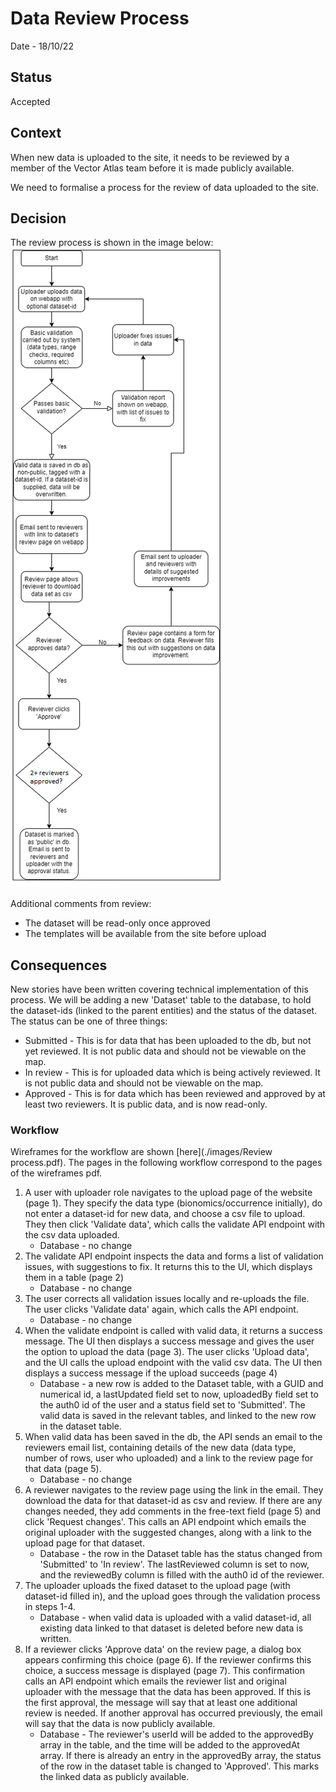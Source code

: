 # Data Review Process

Date - 18/10/22

## Status
Accepted

## Context
When new data is uploaded to the site, it needs to be reviewed by a member of the Vector Atlas team before it is made publicly available.

We need to formalise a process for the review of data uploaded to the site.

## Decision
The review process is shown in the image below:
![data review process](./images/review_process.png)

Additional comments from review:
 - The dataset will be read-only once approved
 - The templates will be available from the site before upload

## Consequences
New stories have been written covering technical implementation of this process.
We will be adding a new 'Dataset' table to the database, to hold the dataset-ids (linked to the parent entities) and the status of the dataset. The status can be one of three things:
 - Submitted - This is for data that has been uploaded to the db, but not yet reviewed. It is not public data and should not be viewable on the map.
 - In review - This is for uploaded data which is being actively reviewed. It is not public data and should not be viewable on the map.
 - Approved - This is for data which has been reviewed and approved by at least two reviewers. It is public data, and is now read-only.

### Workflow
Wireframes for the workflow are shown [here](./images/Review process.pdf). The pages in the following workflow correspond to the pages of the wireframes pdf.
1. A user with uploader role navigates to the upload page of the website (page 1). They specify the data type (bionomics/occurrence initially), do not enter a dataset-id for new data, and choose a csv file to upload. They then click 'Validate data', which calls the validate API endpoint with the csv data uploaded.
    - Database - no change
1. The validate API endpoint inspects the data and forms a list of validation issues, with suggestions to fix. It returns this to the UI, which displays them in a table (page 2)
    - Database - no change
1. The user corrects all validation issues locally and re-uploads the file. The user clicks 'Validate data' again, which calls the API endpoint.
    - Database - no change
1. When the validate endpoint is called with valid data, it returns a success message. The UI then displays a success message and gives the user the option to upload the data (page 3). The user clicks 'Upload data', and the UI calls the upload endpoint with the valid csv data. The UI then displays a success message if the upload succeeds (page 4)
    - Database - a new row is added to the Dataset table, with a GUID and numerical id, a lastUpdated field set to now, uploadedBy field set to the auth0 id of the user and a status field set to 'Submitted'. The valid data is saved in the relevant tables, and linked to the new row in the dataset table.
1. When valid data has been saved in the db, the API sends an email to the reviewers email list, containing details of the new data (data type, number of rows, user who uploaded) and a link to the review page for that data (page 5).
    - Database - no change
1. A reviewer navigates to the review page using the link in the email. They download the data for that dataset-id as csv and review. If there are any changes needed, they add comments in the free-text field (page 5) and click 'Request changes'. This calls an API endpoint which emails the original uploader with the suggested changes, along with a link to the upload page for that dataset.
    - Database - the row in the Dataset table has the status changed from 'Submitted' to 'In review'. The lastReviewed column is set to now, and the reviewedBy column is filled with the auth0 id of the reviewer.
1. The uploader uploads the fixed dataset to the upload page (with dataset-id filled in), and the upload goes through the validation process in steps 1-4.
    - Database - when valid data is uploaded with a valid dataset-id, all existing data linked to that dataset is deleted before new data is written.
1. If a reviewer clicks 'Approve data' on the review page, a dialog box appears confirming this choice (page 6). If the reviewer confirms this choice, a success message is displayed (page 7). This confirmation calls an API endpoint which emails the reviewer list and original uploader with the message that the data has been approved. If this is the first approval, the message will say that at least one additional review is needed. If another approval has occurred previously, the email will say that the data is now publicly available.
    - Database - The reviewer's userId will be added to the approvedBy array in the table, and the time will be added to the approvedAt array. If there is already an entry in the approvedBy array, the status of the row in the dataset table is changed to 'Approved'. This marks the linked data as publicly available.